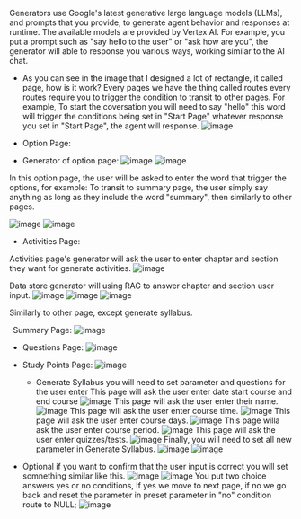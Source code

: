 Generators use Google's latest generative large language models (LLMs), and prompts that you provide, to generate agent behavior and responses at runtime. The available models are provided by Vertex AI. For example, you put a prompt such as "say hello to the user" or "ask how are you", the generator will able to response you various ways, working similar to the AI chat.

- As you can see in the image that I designed a lot of rectangle, it called page, how is it work? Every pages we have the thing called routes every routes require you to trigger the condition to transit to other pages. For example, To start the coversation you will need to say "hello" this word will trigger the conditions being set in "Start Page" whatever response you set in "Start Page", the agent will response. 
![image](https://github.com/user-attachments/assets/7eaaa741-45de-448a-b722-cf5a7898b813)

- Option Page:
- Generator of option page:
  ![image](https://github.com/user-attachments/assets/25339deb-83c4-49f7-8a28-a24af3af6d59)
  ![image](https://github.com/user-attachments/assets/dbb239a5-6cfa-48a8-8481-d087e41cff7d)

  
In this option page, the user will be asked to enter the word that trigger the options, for example: To transit to summary page, the user simply say anything as long as they include the word "summary", then similarly to other pages.

  ![image](https://github.com/user-attachments/assets/a023b873-928d-4f90-9ed7-4c59129731c2)
  ![image](https://github.com/user-attachments/assets/be663e6a-828a-418c-b37b-2fbd92d7371e)

- Activities Page:

Activities page's generator will ask the user to enter chapter and section they want for generate activities.
![image](https://github.com/user-attachments/assets/faa9df4b-cfce-4625-b012-87475fd1791e)

Data store generator will using RAG to answer chapter and section user input.
  ![image](https://github.com/user-attachments/assets/c589c060-b23f-4ee7-a910-d435bb93232d)
  ![image](https://github.com/user-attachments/assets/a4ab213b-a66b-4153-a1eb-9ab6d41051b2)
  ![image](https://github.com/user-attachments/assets/c826af63-d916-47ec-aa04-1c63cbe12836)

Similarly to other page, except generate syllabus.

-Summary Page:
![image](https://github.com/user-attachments/assets/108e3d94-396d-4179-92c9-401ab42429e0)

- Questions Page:
  ![image](https://github.com/user-attachments/assets/29939e34-469b-4d24-9e2f-fe9183246f34)

- Study Points Page:
![image](https://github.com/user-attachments/assets/f9503575-d571-40e6-a1f1-235f34607a6a)

  - Generate Syllabus you will need to set parameter and questions for the user enter
This page will ask the user enter date start course and end course 
![image](https://github.com/user-attachments/assets/8ca1bf69-83ab-489c-b76b-bace5572cb32)
This page will ask the user enter their name.
![image](https://github.com/user-attachments/assets/658e68f3-1d99-4114-b147-c44da13fedce)
This page will ask the user enter course time.
![image](https://github.com/user-attachments/assets/7902678f-a41a-4182-b3bf-16d28a402fab)
This page will ask the user enter course days.
![image](https://github.com/user-attachments/assets/3ced0bd6-f9ac-4509-839f-f33cdd5b79e5)
This page willa ask the user enter course period.
![image](https://github.com/user-attachments/assets/35ced67b-c50f-4774-a1f6-c222d261eaf1)
This page will ask the user enter quizzes/tests.
![image](https://github.com/user-attachments/assets/fc804acc-a693-4c04-b808-34fcf004b3f0)
Finally, you will need to set all new parameter in Generate Syllabus.
![image](https://github.com/user-attachments/assets/44ae7c1e-98c6-481b-b6ed-a88f4e0bb008)
![image](https://github.com/user-attachments/assets/0d046c6c-ba53-42df-b83d-92bb8913d5f2)

- Optional
if you want to confirm that the user input is correct you will set somnething similar like this.
![image](https://github.com/user-attachments/assets/acb7ce18-6617-45e9-8a2d-dc58020b57cc)
![image](https://github.com/user-attachments/assets/ef617645-452d-4642-ad6b-0494e8848ec7)
You put two choice answers yes or no conditions,
If yes we move to next page,
if no we go back and reset the parameter in preset parameter in  "no" condition route to NULL;
![image](https://github.com/user-attachments/assets/e8eaf554-352c-4de5-859d-337b253ed5f4)


